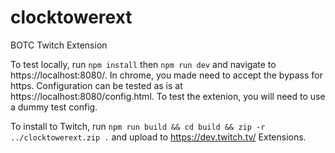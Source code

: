 # clocktowerext
BOTC Twitch Extension


To test locally, run `npm install` then `npm run dev` and navigate to https://localhost:8080/. In chrome, you made need to accept the bypass for https.
Configuration can be tested as is at https://localhost:8080/config.html.
To test the extenion, you will need to use a dummy test config.


To install to Twitch, run `npm run build && cd build && zip -r ../clocktowerext.zip .` and upload to https://dev.twitch.tv/ Extensions.